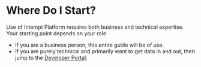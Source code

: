 # Where Do I Start?

Use of Intempt Platform requires both business and technical expertise. Your starting point depends on your role

- If you are a business person, this entire guide will be of use.
- If you are purely technical and primarily want to get data in and out, then jump to the [Developer Portal](http://dev.intempt.com "Developer Portal").